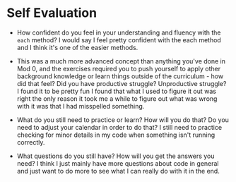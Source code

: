 # Self Evaluation

- How confident do you feel in your understanding and fluency with the `each` method?
I would say I feel pretty confident with the each method and I think it's one of the easier methods.

- This was a much more advanced concept than anything you've done in Mod 0, and the exercises required you to push yourself to apply other background knowledge or learn things outside of the curriculum - how did that feel? Did you have productive struggle? Unproductive struggle?
I found it to be pretty fun I found that what I used to figure it out was right the only reason it took me a while to figure out what was wrong with it 
was that I had misspelled something.

- What do you still need to practice or learn? How will you do that? Do you need to adjust your calendar in order to do that?
I still need to practice checking for minor details in my code when something isn't running correctly.

- What questions do you still have? How will you get the answers you need?
I think I just mainly have more questions about code in general and just want to do more to see what I can really do with it in the end. 

